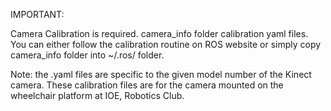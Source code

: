IMPORTANT:

Camera Calibration is required.
camera_info folder calibration yaml files.
You can either follow the calibration routine on ROS website
or simply copy camera_info folder into 
~/.ros/ folder.

Note: the .yaml files are specific to the given model number of the Kinect camera. These calibration files are for the camera mounted on the wheelchair platform at IOE, Robotics Club.
